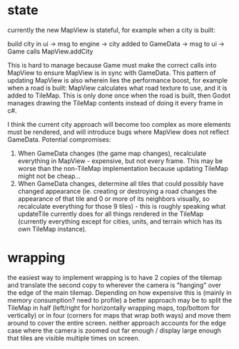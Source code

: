 # state
currently the new MapView is stateful, for example when a city is built:

build city in ui -> msg to engine -> city added to GameData -> msg to ui -> Game calls MapView.addCity

This is hard to manage because Game must make the correct calls into MapView to ensure MapView is in sync with GameData. This pattern of updating MapView is also wherein lies the performance boost, for example when a road is built: MapView calculates what road texture to use, and it is added to TileMap. This is only done once when the road is built, then Godot manages drawing the TileMap contents instead of doing it every frame in c#.

I think the current city approach will become too complex as more elements must be rendered, and will introduce bugs where MapView does not reflect GameData. Potential compromises:

1. When GameData changes (the game map changes), recalculate everything in MapView - expensive, but not every frame. This may be worse than the non-TileMap implementation because updating TileMap might not be cheap...
2. When GameData changes, determine all tiles that could possibly have changed appearance (ie. creating or destroying a road changes the appearance of that tile and 0 or more of its neighbors visually, so recalculate everything for those 9 tiles) - this is roughly speaking what updateTile currently does for all things rendered in the TileMap (currently everything except for cities, units, and terrain which has its own TileMap instance).

# wrapping
the easiest way to implement wrapping is to have 2 copies of the tilemap and translate the second copy to wherever the camera is "hanging" over the edge of the main tilemap. Depending on how expensive this is (mainly in memory consumption? need to profile) a better approach may be to split the TileMap in half (left/right for horizontally wrapping maps, top/bottom for vertically) or in four (corners for maps that wrap both ways) and move them around to cover the entire screen. neither approach accounts for the edge case where the camera is zoomed out far enough / display large enough that tiles are visible multiple times on screen.
